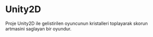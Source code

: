 # Unity2D

Proje Unity2D ile gelistirilen oyuncunun kristalleri toplayarak skorun artmasini saglayan bir oyundur.
